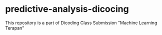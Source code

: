 # predictive-analysis-dicocing
This repository is a part of Dicoding Class Submission "Machine Learning Terapan"
